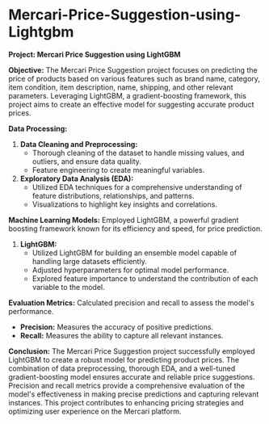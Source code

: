 # Mercari-Price-Suggestion-using-Lightgbm

**Project: Mercari Price Suggestion using LightGBM**

**Objective:**
The Mercari Price Suggestion project focuses on predicting the price of products based on various features such as brand name, category, item condition, item description, name, shipping, and other relevant parameters. Leveraging LightGBM, a gradient-boosting framework, this project aims to create an effective model for suggesting accurate product prices.

**Data Processing:**
1. **Data Cleaning and Preprocessing:**
   - Thorough cleaning of the dataset to handle missing values, and outliers, and ensure data quality.
   - Feature engineering to create meaningful variables.
2. **Exploratory Data Analysis (EDA):**
   - Utilized EDA techniques for a comprehensive understanding of feature distributions, relationships, and patterns.
   - Visualizations to highlight key insights and correlations.

**Machine Learning Models:**
Employed LightGBM, a powerful gradient boosting framework known for its efficiency and speed, for price prediction.
1. **LightGBM:**
   - Utilized LightGBM for building an ensemble model capable of handling large datasets efficiently.
   - Adjusted hyperparameters for optimal model performance.
   - Explored feature importance to understand the contribution of each variable to the model.

**Evaluation Metrics:**
Calculated precision and recall to assess the model's performance.
- **Precision:** Measures the accuracy of positive predictions.
- **Recall:** Measures the ability to capture all relevant instances.

**Conclusion:**
The Mercari Price Suggestion project successfully employed LightGBM to create a robust model for predicting product prices. The combination of data preprocessing, thorough EDA, and a well-tuned gradient-boosting model ensures accurate and reliable price suggestions. Precision and recall metrics provide a comprehensive evaluation of the model's effectiveness in making precise predictions and capturing relevant instances. This project contributes to enhancing pricing strategies and optimizing user experience on the Mercari platform.
